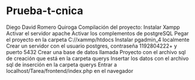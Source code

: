 # Prueba-t-cnica
Diego David Romero Quiroga
Compilación del proyecto:
Instalar Xampp
Activar el servidor apache
Activar los complementos de postgreSQL
Pegar el proyecto en la carpeta C://xammp/htdocs
Instalar pgadmin_4 localmente
Crear un servidor con el usuario postgres, contraseña 1192804222+ y puerto 5432
Crear una base de datos llamada Proyecto con el archivo sql de creación que está en la carpeta querys
Insertar los datos con el archivo sql de inserción en la carpeta querys
Entrar a localhost/Tarea/frontend/index.php en el navegador
